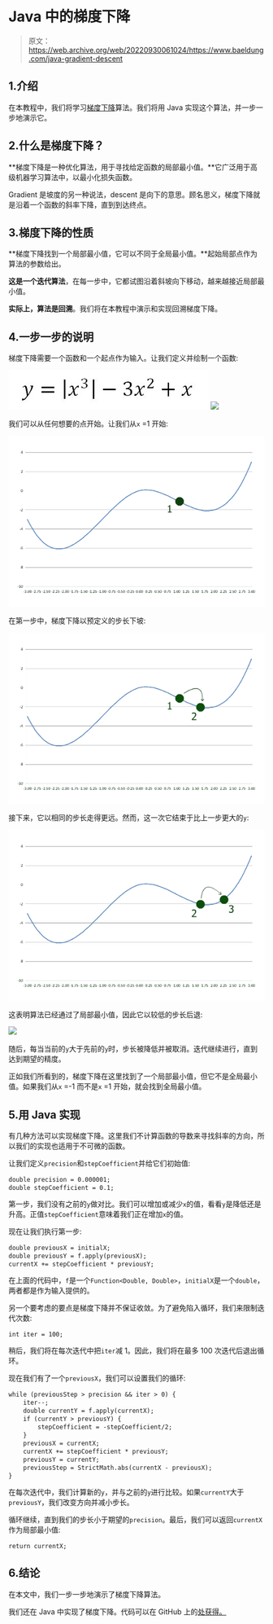 # Java 中的梯度下降

> 原文：<https://web.archive.org/web/20220930061024/https://www.baeldung.com/java-gradient-descent>

## 1.介绍

在本教程中，我们将学习[梯度下降](/web/20220802081127/https://www.baeldung.com/cs/understanding-gradient-descent)算法。我们将用 Java 实现这个算法，并一步一步地演示它。

## 2.什么是梯度下降？

**梯度下降是一种优化算法，用于寻找给定函数的局部最小值。**它广泛用于高级机器学习算法中，以最小化损失函数。

Gradient 是坡度的另一种说法，descent 是向下的意思。顾名思义，梯度下降就是沿着一个函数的斜率下降，直到到达终点。

## 3.梯度下降的性质

**梯度下降找到一个局部最小值，它可以不同于全局最小值。**起始局部点作为算法的参数给出。

**这是一个迭代算法**，在每一步中，它都试图沿着斜坡向下移动，越来越接近局部最小值。

**实际上，算法是回溯**。我们将在本教程中演示和实现回溯梯度下降。

## 4.一步一步的说明

梯度下降需要一个函数和一个起点作为输入。让我们定义并绘制一个函数:

![](img/c86e863350bd9e3edb0adaef3d60587c.png) ![](img/ba7427c6b9e47a362cb5b3dd21a9fdb1.png)

我们可以从任何想要的点开始。让我们从`x` =1 开始:

![](img/ba651dacd76e8f562a4421fb64727946.png)

在第一步中，梯度下降以预定义的步长下坡:

![](img/e1976db565b00a7671a89806c20e7fc1.png)

接下来，它以相同的步长走得更远。然而，这一次它结束于比上一步更大的`y`:

![](img/95d722e7bbad359389904685af0078fa.png)

这表明算法已经通过了局部最小值，因此它以较低的步长后退:

![](img/5d390f8d8fd13a473eedcd4441fa6163.png)

随后，每当当前的`y`大于先前的`y`时，步长被降低并被取消。迭代继续进行，直到达到期望的精度。

正如我们所看到的，梯度下降在这里找到了一个局部最小值，但它不是全局最小值。如果我们从`x` =-1 而不是`x` =1 开始，就会找到全局最小值。

## 5.用 Java 实现

有几种方法可以实现梯度下降。这里我们不计算函数的导数来寻找斜率的方向，所以我们的实现也适用于不可微的函数。

让我们定义`precision`和`stepCoefficient`并给它们初始值:

```
double precision = 0.000001;
double stepCoefficient = 0.1;
```

第一步，我们没有之前的`y`做对比。我们可以增加或减少`x`的值，看看`y`是降低还是升高。正值`stepCoefficient`意味着我们正在增加`x`的值。

现在让我们执行第一步:

```
double previousX = initialX;
double previousY = f.apply(previousX);
currentX += stepCoefficient * previousY;
```

在上面的代码中，`f`是一个`Function<Double, Double>`，`initialX`是一个`double`，两者都是作为输入提供的。

另一个要考虑的要点是梯度下降并不保证收敛。为了避免陷入循环，我们来限制迭代次数:

```
int iter = 100;
```

稍后，我们将在每次迭代中把`iter`减 1。因此，我们将在最多 100 次迭代后退出循环。

现在我们有了一个`previousX`，我们可以设置我们的循环:

```
while (previousStep > precision && iter > 0) {
    iter--;
    double currentY = f.apply(currentX);
    if (currentY > previousY) {
        stepCoefficient = -stepCoefficient/2;
    }
    previousX = currentX;
    currentX += stepCoefficient * previousY;
    previousY = currentY;
    previousStep = StrictMath.abs(currentX - previousX);
}
```

在每次迭代中，我们计算新的`y`，并与之前的`y`进行比较。如果`currentY`大于`previousY`，我们改变方向并减小步长。

循环继续，直到我们的步长小于期望的`precision`。最后，我们可以返回`currentX`作为局部最小值:

```
return currentX;
```

## 6.结论

在本文中，我们一步一步地演示了梯度下降算法。

我们还在 Java 中实现了梯度下降。代码可以在 GitHub 上的[处获得。](https://web.archive.org/web/20220802081127/https://github.com/eugenp/tutorials/tree/master/algorithms-modules/algorithms-miscellaneous-6)